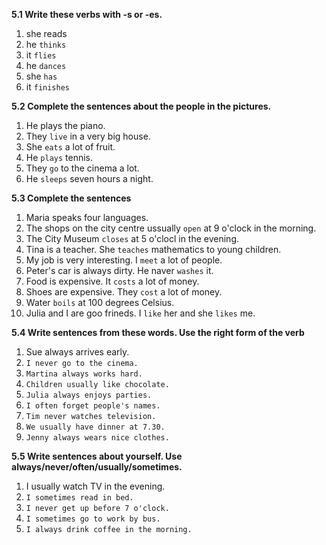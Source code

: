 **5.1 Write these verbs with -s or -es.**  
1. she reads  
2. he `thinks`  
3. it `flies`  
4. he `dances`  
5. she `has`  
6. it `finishes`

**5.2 Complete the sentences about the people in the pictures.**  
1. He plays the piano.  
2. They `live` in a very big house.  
3. She `eats` a lot of fruit.  
4. He `plays` tennis.  
5. They `go` to the cinema a lot.  
6. He `sleeps` seven hours a night.

**5.3 Complete the sentences**  
1. Maria speaks four languages.  
2. The shops on the city centre ussually `open` at 9 o'clock in the morning.  
3. The City Museum `closes` at 5 o'clocl in the evening.  
4. Tina is a teacher. She `teaches` mathematics to young children.  
5. My job is very interesting. I `meet` a lot of people.  
6. Peter's car is always dirty. He naver `washes` it.  
7. Food is expensive. It `costs` a lot of money.  
8. Shoes are expensive. They `cost` a lot of money.  
9. Water `boils` at 100 degrees Celsius.  
10. Julia and I are goo frineds. I `like` her and she `likes` me.

**5.4 Write sentences from these words. Use the right form of the verb**  
1. Sue always arrives early.  
2. `I never go to the cinema.`  
3. `Martina always works hard.`  
4. `Children usually like chocolate.`  
5. `Julia always enjoys parties.`  
6. `I often forget people's names.`  
7. `Tim never watches television.`  
8. `We usually have dinner at 7.30.`  
9. `Jenny always wears nice clothes.`

**5.5 Write sentences about yourself. Use always/never/often/usually/sometimes.**  
1. I usually watch TV in the evening.  
2. `I sometimes read in bed.`  
3. `I never get up before 7 o'clock.`  
4. `I sometimes go to work by bus.`  
5. `I always drink coffee in the morning.`